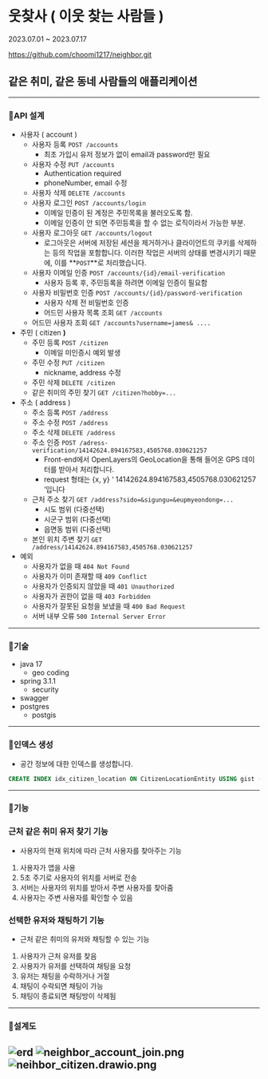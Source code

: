 # 웃찾사 ( 이웃 찾는 사람들 )

2023.07.01 ~ 2023.07.17

https://github.com/choomi1217/neighbor.git

## **같은 취미, 같은 동네 사람들의 애플리케이션**

---

### 🔧API 설계

- 사용자 ( account )
    - 사용자 등록 `POST /accounts`
        - 최초 가입시 유저 정보가 없이 email과 password만 필요
    - 사용자 수정 `PUT /accounts`
        - Authentication required
        - phoneNumber, email 수정
    - 사용자 삭제 `DELETE /accounts`
    - 사용자 로그인 `POST /accounts/login`
        - 이메일 인증이 된 계정은 주민목록을 불러오도록 함.
        - 이메일 인증이 안 되면 주민등록을 할 수 없는 로직이라서 가능한 부분.
    - 사용자 로그아웃 `GET /accounts/logout`
        - 로그아웃은 서버에 저장된 세션을 제거하거나 클라이언트의 쿠키를 삭제하는 등의 작업을 포함합니다. 이러한 작업은 서버의 상태를 변경시키기 때문에, 이를 **`POST`**로 처리했습니다.
    - 사용자 이메일 인증 `POST /accounts/{id}/email-verification`
        - 사용자 등록 후, 주민등록을 하려면 이메일 인증이 필요함
    - 사용자 비밀번호 인증 `POST /accounts/{id}/password-verification`
        - 사용자 삭제 전 비밀번호 인증
        - 어드민 사용자 목록 조회 `GET /accounts`
    - 어드민 사용자 조회 `GET /accounts?username=james& ....`
- 주민 ( citizen **)**
    - 주민 등록 `POST /citizen`
        - 이메일 미인증시 예외 발생
    - 주민 수정 `PUT /citizen`
        - nickname, address 수정
    - 주민 삭제 `DELETE /citizen`
    - 같은 취미의 주민 찾기 `GET /citizen?hobby=...`
- 주소 ( address )
    - 주소 등록 `POST /address`
    - 주소 수정 `POST /address`
    - 주소 삭제 `DELETE /address`
    - 주소 인증 `POST /adress-verification/14142624.894167583,4505768.030621257`
        - Front-end에서 OpenLayers의 GeoLocation을 통해 들어온 GPS 데이터를 받아서 처리합니다.
        - request 형태는 {x, y} ‘ 14142624.894167583,4505768.030621257 ’입니다
    - 근처 주소 찾기 `GET /address?sido=&sigungu=&eupmyeondong=...`
        - 시도 범위 (다중선택)
        - 시군구 범위 (다중선택)
        - 읍면동 범위 (다중선택)
    - 본인 위치 주변 찾기 `GET /address/14142624.894167583,4505768.030621257`
- 예외
    - 사용자가 없을 때 `404 Not Found`
    - 사용자가 이미 존재할 때 `409 Conflict`
    - 사용자가 인증되지 않았을 때 `401 Unauthorized`
    - 사용자가 권한이 없을 때 `403 Forbidden`
    - 사용자가 잘못된 요청을 보냈을 때 `400 Bad Request`
    - 서버 내부 오류 `500 Internal Server Error`

---

### 🔧기술 

- java 17
  - geo coding
- spring 3.1.1
    - security
- swagger
- postgres
    - postgis

---

### 🔧인덱스 생성

- 공간 정보에 대한 인덱스를 생성합니다.
```sql
CREATE INDEX idx_citizen_location ON CitizenLocationEntity USING gist (ST_MakePoint(longitude, latitude));
```

---

### 🔧기능

### 근처 같은 취미 유저 찾기 기능
- 사용자의 현재 위치에 따라 근처 사용자를 찾아주는 기능
1. 사용자가 앱을 사용
2. 5초 주기로 사용자의 위치를 서버로 전송
3. 서버는 사용자의 위치를 받아서 주변 사용자를 찾아줌
4. 사용자는 주변 사용자를 확인할 수 있음

### 선택한 유저와 채팅하기 기능
- 근처 같은 취미의 유저와 채팅할 수 있는 기능
1. 사용자가 근처 유저를 찾음
2. 사용자가 유저를 선택하여 채팅을 요청
3. 유저는 채팅을 수락하거나 거절
4. 채팅이 수락되면 채팅이 가능
5. 채팅이 종료되면 채팅방이 삭제됨

---

### 🔧설계도
![erd](./erd.drawio.png)
![neighbor_account_join.png](neighbor_account_join.png)
![neihbor_citizen.drawio.png](neihbor_citizen.drawio.png)
---




